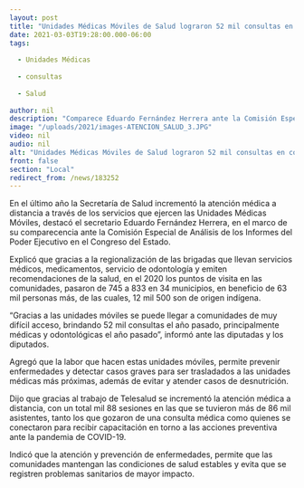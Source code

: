 ```yaml
---
layout: post
title: "Unidades Médicas Móviles de Salud lograron 52 mil consultas en comunidades del estado"
date: 2021-03-03T19:28:00.000-06:00
tags:
  
  - Unidades Médicas
  
  - consultas
  
  - Salud
  
author: nil
description: "Comparece Eduardo Fernández Herrera ante la Comisión Especial de Análisis de los Informes del Poder Ejecutivo en el Congreso del Estado y destaca incremento en atención de las brigadas médicas"
image: "/uploads/2021/images-ATENCION_SALUD_3.JPG"
video: nil
audio: nil
alt: "Unidades Médicas Móviles de Salud lograron 52 mil consultas en comunidades del estado"
front: false
section: "Local"
redirect_from: /news/183252
---
```


En el último año la Secretaría de Salud incrementó la atención médica a distancia a través de los servicios que ejercen las Unidades Médicas Móviles, destacó el secretario  Eduardo Fernández Herrera, en el marco de su comparecencia ante la Comisión Especial de Análisis de los Informes del Poder Ejecutivo en el Congreso del Estado.

Explicó que gracias a la regionalización de las brigadas que llevan servicios médicos, medicamentos, servicio de odontología y emiten recomendaciones de la salud, en el 2020 los puntos de visita en las comunidades, pasaron de 745 a 833 en 34 municipios, en beneficio de 63 mil personas más, de las cuales, 12 mil 500 son de origen indígena. 

“Gracias a las unidades móviles se puede llegar a comunidades de muy difícil acceso, brindando 52 mil consultas el año pasado, principalmente médicas y odontológicas el año pasado”, informó ante las diputadas y los diputados.

Agregó que la labor que hacen estas unidades móviles, permite prevenir enfermedades y detectar casos graves para ser trasladados a las unidades médicas más próximas, además de evitar y atender casos de desnutrición.

Dijo que gracias al trabajo de Telesalud se incrementó la atención médica a distancia, con un total mil 88 sesiones en las que se tuvieron más de 86 mil asistentes, tanto los que gozaron de una consulta médica como quienes se conectaron para recibir capacitación en torno a las acciones preventiva ante la pandemia de COVID-19.

Indicó que la atención y prevención de enfermedades, permite que las comunidades mantengan las condiciones de salud estables y evita que se registren problemas sanitarios de mayor impacto.